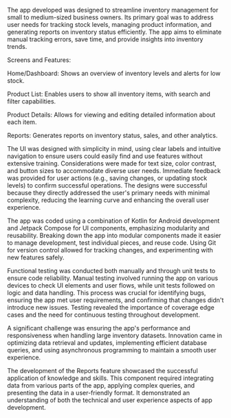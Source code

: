 The app developed was designed to streamline inventory management for small to medium-sized business owners. Its primary goal was to address user needs for tracking stock levels, managing product information, and generating reports on inventory status efficiently. The app aims to eliminate manual tracking errors, save time, and provide insights into inventory trends. 

Screens and Features:

Home/Dashboard: Shows an overview of inventory levels and alerts for low stock. 

Product List: Enables users to show all inventory items, with search and filter capabilities. 

Product Details: Allows for viewing and editing detailed information about each item. 

Reports: Generates reports on inventory status, sales, and other analytics. 

The UI was designed with simplicity in mind, using clear labels and intuitive navigation to ensure users could easily find and use features without extensive training. Considerations were made for text size, color contrast, and button sizes to accommodate diverse user needs. Immediate feedback was provided for user actions (e.g., saving changes, or updating stock levels) to confirm successful operations. The designs were successful because they directly addressed the user's primary needs with minimal complexity, reducing the learning curve and enhancing the overall user experience. 

The app was coded using a combination of Kotlin for Android development and Jetpack Compose for UI components, emphasizing modularity and reusability. Breaking down the app into modular components made it easier to manage development, test individual pieces, and reuse code. Using Git for version control allowed for tracking changes, and experimenting with new features safely. 

Functional testing was conducted both manually and through unit tests to ensure code reliability. Manual testing involved running the app on various devices to check UI elements and user flows, while unit tests followed on logic and data handling. This process was crucial for identifying bugs, ensuring the app met user requirements, and confirming that changes didn't introduce new issues. Testing revealed the importance of coverage edge cases and the need for continuous testing throughout development. 

A significant challenge was ensuring the app's performance and responsiveness when handling large inventory datasets. Innovation came in optimizing data retrieval and updates, implementing efficient database queries, and using asynchronous programming to maintain a smooth user experience. 

The development of the Reports feature showcased the successful application of knowledge and skills. This component required integrating data from various parts of the app, applying complex queries, and presenting the data in a user-friendly format. It demonstrated an understanding of both the technical and user experience aspects of app development. 
